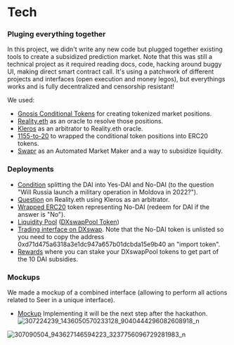 # Tech

### Pluging everything together

In this project, we didn't write any new code but plugged together existing tools to create a subsidized prediction market.
Note that this was still a technical project as it required reading docs, code, hacking around buggy UI, making direct smart contract call.
It's using a patchwork of different projects and interfaces (open execution and money legos), but everythings works and is fully decentralized and censorship resistant!

We used:
- [Gnosis Conditional Tokens](https://docs.gnosis.io/conditionaltokens/) for creating tokenized market positions.
- [Reality.eth](https://reality.eth.link/) as an oracle to resolve those positions.
- [Kleros](https://kleros.io/) as an arbitrator to Reality.eth oracle.
- [1155-to-20](https://github.com/gnosis/1155-to-20) to wrapped the conditional token positions into ERC20 tokens.
- [Swapr](https://swapr.eth.link) as an Automated Market Maker and a way to subsidize liquidity.

### Deployments
- [Condition](https://cte.gnosis.io/#/conditions/0xc983363863c95ec27501b2d396d7af72035b4660aa1e6bad9327ce1d7b950e3a) splitting the DAI into Yes-DAI and No-DAI (to the question "Will Russia launch a military operation in Moldova in 2022?").
- [Question](https://reality.eth.link/app/#!/question/0x325a2e0f3cca2ddbaebb4dfc38df8d19ca165b47-0x7d118e72257f0dbb9d0ae06778f3e891af58fefb861e486d4b2b938c8f67a34f) on Reality.eth using Kleros as an arbitrator.
- [Wrapped ERC20](https://etherscan.io/token/0xd71d475a6318a3e1dc947a657b01dcbda15e9b40) token representing No-DAI (redeem for DAI if the answer is "No").
- [Liquidity Pool](https://swapr.eth.link/#/pools/0xC02aaA39b223FE8D0A0e5C4F27eAD9083C756Cc2/0xd71D475A6318A3E1dc947A657B01dcBDa15E9B40?chainId=1) ([DXswapPool Token](https://etherscan.io/address/0xbd51cc182c446933c721891c80cbc241a7e84635))
- [Trading interface on DXswap](https://swapr.eth.link/#/swap?chainId=1). Note that the No-DAI token is unlisted so you need to copy the address 0xd71d475a6318a3e1dc947a657b01dcbda15e9b40 an "import token".
- [Rewards](https://swapr.eth.link/#/rewards/campaign/0xC02aaA39b223FE8D0A0e5C4F27eAD9083C756Cc2/0xd71D475A6318A3E1dc947A657B01dcBDa15E9B40/0x2e9B038F6b90266e1d53101bd129B6b916d05D8e?chainId=1) where you can stake your DXswapPool tokens to get part of the 10 DAI subsidies.


### Mockups
We made a mockup of a combined interface (allowing to perform all actions related to Seer in a unique interface).
- [Mockup](https://github.com/Crypto-Ser/Seer/blob/main/CombineInterfaceMockUp.pdf)
Implementing it will be the next step after the hackathon.
![307224239_1436050570233128_9040444296082608918_n](https://user-images.githubusercontent.com/113799257/190894162-6293bb26-8048-4bfa-8901-c7277ee05870.jpg)

![307090504_943627146594223_3237756096729281983_n](https://user-images.githubusercontent.com/113799257/190894149-8df7cc1d-273e-4bf7-9578-ccdac732c72a.jpg)



